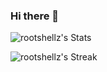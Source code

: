 ### Hi there 👋

![rootshellz's Stats](https://github-readme-stats.vercel.app/api?username=rootshellz&theme=tokyonight&show_icons=true&hide_border=true&count_private=true)

![rootshellz's Streak](https://github-readme-streak-stats.herokuapp.com/?user=rootshellz&theme=tokyonight&hide_border=true&count_private=true)

<!--
**rootshellz/rootshellz** is a ✨ _special_ ✨ repository because its `README.md` (this file) appears on your GitHub profile.

Here are some ideas to get you started:

- 🔭 I’m currently working on ...
- 🌱 I’m currently learning ...
- 👯 I’m looking to collaborate on ...
- 🤔 I’m looking for help with ...
- 💬 Ask me about ...
- 📫 How to reach me: ...
- 😄 Pronouns: ...
- ⚡ Fun fact: ...
-->
